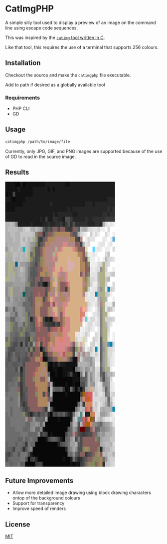 # CatImgPHP

A simple silly tool used to display a preview of an image on the command line using escape code sequences.

This was inspired by the [`catimg` tool written in C](https://github.com/posva/catimg).

Like that tool, this requires the use of a terminal that supports 256 colours.

## Installation

Checkout the source and make the `catimgphp` file executable.

Add to path if desired as a globally available tool

### Requirements

* PHP CLI
* GD

## Usage

```sh
catimgphp /path/to/image/file
```

Currently, only JPG, GIF, and PNG images are supported because of the use of GD to read in the source image.

## Results

![](https://raw.githubusercontent.com/AshleyJSheridan/catimgphp/master/examples/result.jpg)

## Future Improvements

* Allow more detailed image drawing using block drawing characters ontop of the background colours
* Support for transparency
* Improve speed of renders

## License

[MIT](http://opensource.org/licenses/MIT)

